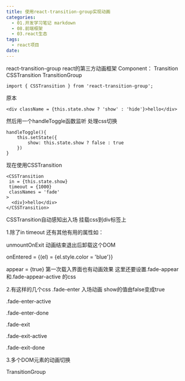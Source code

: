 ```yaml
---
title: 使用react-transition-group实现动画
categories:
  - 01.开发学习笔记 markdown
  - 08.前端框架
  - 03.react生态
tags:
  - react项目
date:
---
```


react-transition-group
react的第三方动画框架
Component：
Transition
CSSTransition
TransitionGroup

` import { CSSTransition } from 'react-transition-group'; `


原本

```
<div className = {this.state.show ? 'show' : 'hide'}>hello</div>
```

然后用一个handleToggle函数监听 处理css切换

```
handleToggle(){
	this.setState({
		show: this.state.show ? false : true
	})
}
```

现在使用CSSTransition

```
<CSSTransition
 in = {this.state.show}
 timeout = {1000}
 classNames = 'fade'
>
  <div}>hello</div>
</CSSTransition>
```

CSSTransition自动感知出入场 挂载css到div标签上


1.除了in timeout 还有其他有用的属性如：

unmountOnExit  动画结束退出后卸载这个DOM

onEntered = {(el) = {el.style.color = 'blue'}}

appear = {true}  第一次载入界面也有动画效果
这里还要设置.fade-appear 和.fade-appear-active 的css



2.有这样的几个css
.fade-enter 入场动画 show的值由false变成true

.fade-enter-active

.fade-enter-done




.fade-exit

.fade-exit-active

.fade-exit-done



3.多个DOM元素的动画切换

TransitionGroup
